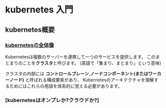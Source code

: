 




# kubernetes 入門


## kubernetes概要

### [kubernetesの全体像](https://minegishirei.hatenablog.com/entry/2023/09/30/131120)

Kubernetesは複数のサーバーを連携して一つのサービスを提供します。
このまとまりのことを**クラスタ**と呼びます。
(英語で「集まり、まとまり」という意味)

クラスタの内部には **コントロールプレーン**,**ノードコンポーネント(またはワーカーノード)** と呼ばれる構成要素があり、
Kubernetesのアーキテクチャを理解するためにはこれらの用語を体系的に覚える必要があります。



### [kubernetesはオンプレか?クラウドか?]





